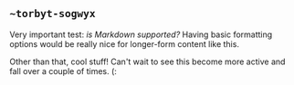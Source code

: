 ## `~torbyt-sogwyx`
Very important test: *is Markdown supported?* Having basic formatting options would be really nice for longer-form content like this.

Other than that, cool stuff! Can't wait to see this become more active and fall over a couple of times. (: